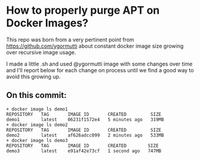 # How to properly purge APT on Docker Images?

This repo was born from a very pertinent point from https://github.com/ygormutti about constant docker image size growing over recursive image usage.

I made a little .sh and used @ygormutti image with some changes over time and I'll report below for each change on process until we find a good way to avoid this growing up.

## On this commit:

```
+ docker image ls demo1
REPOSITORY   TAG       IMAGE ID       CREATED         SIZE
demo1        latest    06231f1572e4   5 minutes ago   319MB
+ docker image ls demo2
REPOSITORY   TAG       IMAGE ID       CREATED         SIZE
demo2        latest    af626adcc099   2 minutes ago   533MB
+ docker image ls demo3
REPOSITORY   TAG       IMAGE ID       CREATED        SIZE
demo3        latest    e91af42e73cf   1 second ago   747MB
```
